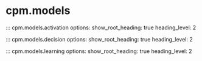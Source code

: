 # cpm.models

::: cpm.models.activation
    options:
        show_root_heading: true
        heading_level: 2

::: cpm.models.decision
    options:
        show_root_heading: true
        heading_level: 2

::: cpm.models.learning
    options:
        show_root_heading: true
        heading_level: 2
